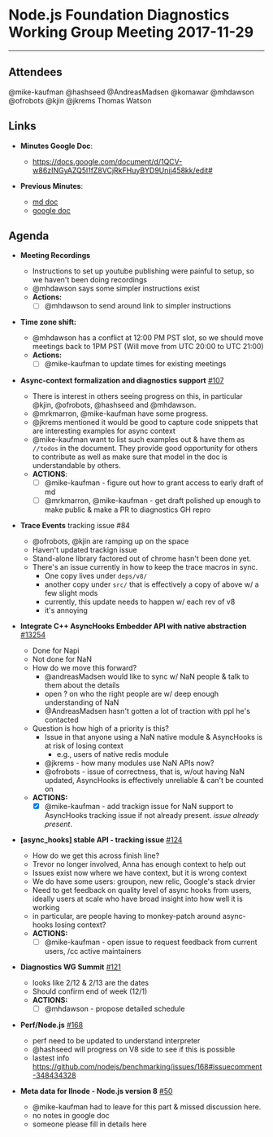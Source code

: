 # Node.js Foundation Diagnostics Working Group Meeting 2017-11-29

--------------------------------------

## Attendees

@mike-kaufman
@hashseed
@AndreasMadsen
@komawar
@mhdawson
@ofrobots
@kjin
@jkrems
Thomas Watson

## Links

* **Minutes Google Doc**: 
  - https://docs.google.com/document/d/1QCV-w86zINGyAZQ5l1fZ8VCjRkFHuyBYD9Unij458kk/edit#

* **Previous Minutes**: 
  - [md doc](https://github.com/nodejs/diagnostics/blob/master/wg-meetings/2017-11-15.md)
  - [google doc]( https://docs.google.com/document/d/1cqw00x3kWLYp7jmu6f6D4qmqiPpSwGdJaa3fQ4GHx0U/edit?usp=sharing)

## Agenda
  - **Meeting Recordings**
      - Instructions to set up youtube publishing were painful to setup, so we haven't been doing recordings
      - @mhdawson says some simpler instructions exist
      - **Actions:**
          - [ ] @mhdawson to send around link to simpler instructions 
  - **Time zone shift:**
      - @mhdawson has a conflict at 12:00 PM PST slot, so we should move meetings back to 1PM PST (Will move from UTC 20:00 to UTC 21:00)
      - **Actions:**
        - [ ] @mike-kaufman to update times for existing meetings

  - **Async-context formalization and diagnostics support**  [#107](https://github.com/nodejs/diagnostics/issues/107)
     - There is interest in others seeing progress on this, in particular @kjin, @ofrobots, @hashseed and @mhdawson. 
     - @mrkmarron, @mike-kaufman have some progress.
     - @jkrems mentioned it would be good to capture code snippets that are interesting examples for async context
     - @mike-kaufman want to list such examples out & have them as `//todos` in the document.  They provide good opportunity
       for others to contribute as well as make sure that model in the doc is understandable by others.    
    - **ACTIONS**:
      - [ ] @mike-kaufman - figure out how to grant access to early draft of md
      - [ ] @mrkmarron, @mike-kaufman - get draft polished up enough to make public & make a PR to diagnostics GH repro

  - **Trace Events** tracking issue #84
     - @ofrobots, @kjin are ramping up on the space
     - Haven't updated trackign issue
     - Stand-alone library factored out of chrome hasn't been done yet.
     - There's an issue currently in how to keep the trace macros in sync.
         - One copy lives under `deps/v8/`
         - another copy under `src/` that is effectively a copy of above w/ a few slight mods
         - currently, this update needs to happen w/ each rev of v8
         - it's annoying 

  - **Integrate C++ AsyncHooks Embedder API with native abstraction** [#13254](https://github.com/nodejs/node/issues/13254)
    - Done for Napi
    - Not done for NaN
    - How do we move this forward?
      - @andreasMadsen would like to sync w/ NaN people & talk to them about the details
      - open ? on who the right people are w/ deep enough understanding of NaN
      - @AndreasMadsen hasn't gotten a lot of traction with ppl he's contacted
    - Question is how high of a priority is this?
      - Issue in that anyone using a NaN native module & AsyncHooks is at risk of losing context
        - e.g., users of native redis module
      - @jkrems - how many modules use NaN APIs now? 
      - @ofrobots - issue of correctness, that is, w/out having NaN updated, AsyncHooks is effectively unreliable & can't be counted on
    - **ACTIONS:**  
      - [x] @mike-kaufman - add trackign issue for NaN support to AsyncHooks tracking issue if not already present. *issue already present*. 

  - **[async_hooks] stable API - tracking issue** [#124](https://github.com/nodejs/diagnostics/issues/124)
    - How do we get this across finish line?
    - Trevor no longer involved, Anna has enough context to help out
    - Issues exist now where we have context, but it is wrong context
    - We do have some users: groupon, new relic, Google's stack drvier
    - Need to get feedback on quality level of async hooks from users, ideally users at scale who have broad insight into how well it is working
    - in particular, are people having to monkey-patch around async-hooks losing context?
    - **ACTIONS:**
      - [ ] @mike-kaufman - open issue to request feedback from current users, /cc active maintainers 

  - **Diagnostics WG Summit** [#121](https://github.com/nodejs/diagnostics/issues/121)
    - looks like 2/12 & 2/13 are the dates
    - Should confirm end of week (12/1)
    - **ACTIONS:**
      - [ ] @mhdawson - propose detailed schedule

  - **Perf/Node.js** [#168](https://github.com/nodejs/benchmarking/issues/168)
    - perf need to be updated to understand interpreter
    - @hashseed will progress on V8 side to see if this is possible
    - lastest info https://github.com/nodejs/benchmarking/issues/168#issuecomment-348434328

  - **Meta data for llnode - Node.js version 8** [#50](https://github.com/nodejs/post-mortem/issues/50)
    - @mike-kaufman had to leave for this part & missed discussion here.
    - no notes in google doc
    - someone please fill in details here
